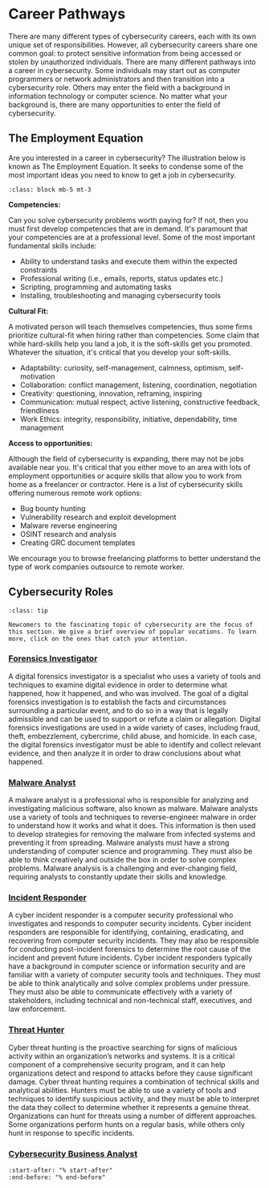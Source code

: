 # Career Pathways

There are many different types of cybersecurity careers, each with its own unique set of responsibilities. However, all cybersecurity careers share one common goal: to protect sensitive information from being accessed or stolen by unauthorized individuals. There are many different pathways into a career in cybersecurity. Some individuals may start out as computer programmers or network administrators and then transition into a cybersecurity role. Others may enter the field with a background in information technology or computer science. No matter what your background is, there are many opportunities to enter the field of cybersecurity.

## The Employment Equation

Are you interested in a career in cybersecurity? The illustration below is known as The Employment Equation. It seeks to condense some of the most important ideas you need to know to get a job in cybersecurity.

```{thumbnail} ../images/platform/employment-equation.svg
:class: block mb-5 mt-3
```

**Competencies:**

Can you solve cybersecurity problems worth paying for? If not, then you must first develop competencies that are in demand. It's paramount that your competencies are at a professional level. Some of the most important fundamental skills include:

- Ability to understand tasks and execute them within the expected constraints
- Professional writing (i.e., emails, reports, status updates etc.)
- Scripting, programming and automating tasks
- Installing, troubleshooting and managing cybersecurity tools

**Cultural Fit:**

A motivated person will teach themselves competencies, thus some firms prioritize cultural-fit when hiring rather than competencies. Some claim that while hard-skills help you land a job, it is the soft-skills get you promoted. Whatever the situation, it's critical that you develop your soft-skills.

- Adaptability: curiosity, self-management, calmness, optimism, self-motivation
- Collaboration: conflict management, listening, coordination, negotiation
- Creativity: questioning, innovation, reframing, inspiring
- Communication: mutual respect, active listening, constructive feedback, friendliness
- Work Ethics: integrity, responsibility, initiative, dependability, time management

**Access to opportunities:**

Although the field of cybersecurity is expanding, there may not be jobs available near you. It's critical that you either move to an area with lots of employment opportunities or acquire skills that allow you to work from home as a freelancer or contractor. Here is a list of cybersecurity skills offering numerous remote work options:

- Bug bounty hunting
- Vulnerability research and exploit development
- Malware reverse engineering
- OSINT research and analysis
- Creating GRC document templates

We encourage you to browse freelancing platforms to better understand the type of work companies outsource to remote worker.

## Cybersecurity Roles

```{admonition} Learn about in-demand cybersecurity roles
:class: tip

Newcomers to the fascinating topic of cybersecurity are the focus of this section. We give a brief overview of popular vocations. To learn more, click on the ones that catch your attention.
```

### [Forensics Investigator](becoming_digital_forensics_investigator)

A digital forensics investigator is a specialist who uses a variety of tools and techniques to examine digital evidence in order to determine what happened, how it happened, and who was involved. The goal of a digital forensics investigation is to establish the facts and circumstances surrounding a particular event, and to do so in a way that is legally admissible and can be used to support or refute a claim or allegation. Digital forensics investigations are used in a wide variety of cases, including fraud, theft, embezzlement, cybercrime, child abuse, and homicide. In each case, the digital forensics investigator must be able to identify and collect relevant evidence, and then analyze it in order to draw conclusions about what happened.

### [Malware Analyst](becoming_malware_analyst)

A malware analyst is a professional who is responsible for analyzing and investigating malicious software, also known as malware. Malware analysts use a variety of tools and techniques to reverse-engineer malware in order to understand how it works and what it does. This information is then used to develop strategies for removing the malware from infected systems and preventing it from spreading. Malware analysts must have a strong understanding of computer science and programming. They must also be able to think creatively and outside the box in order to solve complex problems. Malware analysis is a challenging and ever-changing field, requiring analysts to constantly update their skills and knowledge.

### [Incident Responder](becoming_incident_responder)

A cyber incident responder is a computer security professional who investigates and responds to computer security incidents. Cyber incident responders are responsible for identifying, containing, eradicating, and recovering from computer security incidents. They may also be responsible for conducting post-incident forensics to determine the root cause of the incident and prevent future incidents. Cyber incident responders typically have a background in computer science or information security and are familiar with a variety of computer security tools and techniques. They must be able to think analytically and solve complex problems under pressure. They must also be able to communicate effectively with a variety of stakeholders, including technical and non-technical staff, executives, and law enforcement.

### [Threat Hunter](becoming_threat_hunter)

Cyber threat hunting is the proactive searching for signs of malicious activity within an organization’s networks and systems. It is a critical component of a comprehensive security program, and it can help organizations detect and respond to attacks before they cause significant damage. Cyber threat hunting requires a combination of technical skills and analytical abilities. Hunters must be able to use a variety of tools and techniques to identify suspicious activity, and they must be able to interpret the data they collect to determine whether it represents a genuine threat. Organizations can hunt for threats using a number of different approaches. Some organizations perform hunts on a regular basis, while others only hunt in response to specific incidents.

### [Cybersecurity Business Analyst](a-career-in-demand-cybersecurity-business-analyst)


```{include} ../articles/2022/05/a-career-in-demand-cybersecurity-business-analyst/a-career-in-demand-cybersecurity-business-analyst.md
:start-after: "% start-after"
:end-before: "% end-before"

```

